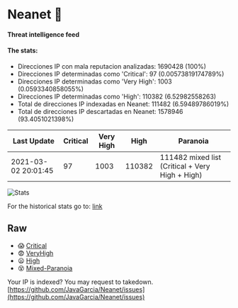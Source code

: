 # Neanet :hocho:
#### Threat intelligence feed
#### The stats:

- Direcciones IP con mala reputacion analizadas: 1690428 (100%)
- Direcciones IP determinadas como 'Critical':  97 (0.00573819174789%)
- Direcciones IP determinadas como 'Very High':  1003 (0.0593340858055%)
- Direcciones IP determinadas como 'High':  110382 (6.52982558263)
- Total de direcciones IP indexadas en Neanet:  111482 (6.59489786019%)
- Total de direcciones IP descartadas en Neanet:  1578946 (93.4051021398%)

| Last Update | Critical | Very High | High | Paranoia |
| --- | --- | --- | --- | --- |
| 2021-03-02 20:01:45 | 97 | 1003 | 110382 | 111482 mixed list (Critical + Very High + High)|

![Stats](https://docs.google.com/spreadsheets/d/e/2PACX-1vSnaNMIXVabIpDJjufMlzH7poXnshF3mgd8Is1g9ytUEzVsP5my4Trn8f-xkoLLQ38xpL3HtmUexLo6/pubchart?oid=501124687&format=image)

For the historical stats go to: [link](/stats.csv)
## Raw
- :scream: [Critical](https://raw.githubusercontent.com/JavaGarcia/Neanet/master/blacklists/neanet_critical.txt)
- :fearful: [VeryHigh](https://raw.githubusercontent.com/JavaGarcia/Neanet/master/blacklists/neanet_veryHigh.txtt)
- :frowning: [High](https://raw.githubusercontent.com/JavaGarcia/Neanet/master/blacklists/neanet_high.txt)
- :dizzy_face: [Mixed-Paranoia](https://raw.githubusercontent.com/JavaGarcia/Neanet/master/blacklists/neanet_all.txt)


Your IP is indexed? You may request to takedown. [https://github.com/JavaGarcia/Neanet/issues](https://github.com/JavaGarcia/Neanet/issues)




































































































































































































































































































































































































































































































































































































































































































































































































































































































































































































































































































































































































































































































































































































































































































































































































































































































































































































































































































































































































































































































































































































































































































































































































































































































































































































































































































































































































































































































































































































































































































































































































































































































































































































































































































































































































































































































































































































































































































































































































































































































































































































































































































































































































































































































































































































































































































































































